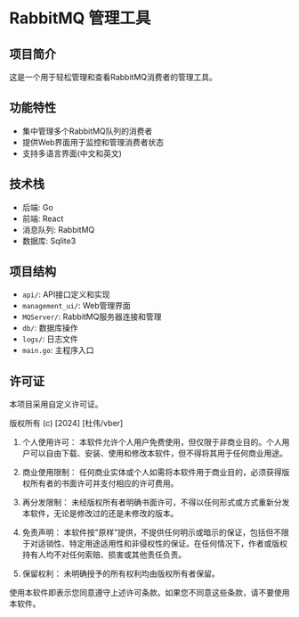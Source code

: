 # RabbitMQ 管理工具

## 项目简介

这是一个用于轻松管理和查看RabbitMQ消费者的管理工具。

## 功能特性

- 集中管理多个RabbitMQ队列的消费者
- 提供Web界面用于监控和管理消费者状态
- 支持多语言界面(中文和英文)

## 技术栈

- 后端: Go
- 前端: React
- 消息队列: RabbitMQ
- 数据库: Sqlite3

## 项目结构

- `api/`: API接口定义和实现
- `management_ui/`: Web管理界面
- `MQServer/`: RabbitMQ服务器连接和管理
- `db/`: 数据库操作
- `logs/`: 日志文件
- `main.go`: 主程序入口


## 许可证

本项目采用自定义许可证。

版权所有 (c) [2024] [杜伟/vber]

1. 个人使用许可：
   本软件允许个人用户免费使用，但仅限于非商业目的。个人用户可以自由下载、安装、使用和修改本软件，但不得将其用于任何商业用途。

2. 商业使用限制：
   任何商业实体或个人如需将本软件用于商业目的，必须获得版权所有者的书面许可并支付相应的许可费用。

3. 再分发限制：
   未经版权所有者明确书面许可，不得以任何形式或方式重新分发本软件，无论是修改过的还是未修改的版本。

4. 免责声明：
   本软件按"原样"提供，不提供任何明示或暗示的保证，包括但不限于对适销性、特定用途适用性和非侵权性的保证。在任何情况下，作者或版权持有人均不对任何索赔、损害或其他责任负责。

5. 保留权利：
   未明确授予的所有权利均由版权所有者保留。

使用本软件即表示您同意遵守上述许可条款。如果您不同意这些条款，请不要使用本软件。
